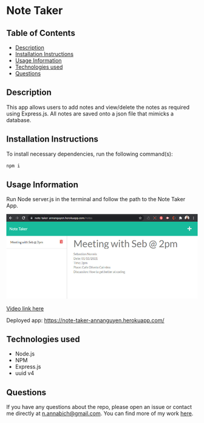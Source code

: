 # Note Taker

## Table of Contents

- [Description](#description)
- [Installation Instructions](#installation-instructions)
- [Usage Information](#usage-information)
- [Technologies used](#technologies-used)
- [Questions](#questions)

## Description

This app allows users to add notes and view/delete the notes as required using Express.js. All notes are saved onto a json file that mimicks a database.

## Installation Instructions

To install necessary dependencies, run the following command(s):

```bash
npm i
```

## Usage Information

Run Node server.js in the terminal and follow the path to the Note Taker App.

![Displaying Notes that have been saved in the json file](./images/notetakerimg.jpg)

[Video link here](https://watch.screencastify.com/v/T59W0dsuVZLCgRt5yaaT)

Deployed app: https://note-taker-annanguyen.herokuapp.com/

## Technologies used

- Node.js
- NPM
- Express.js
- uuid v4

## Questions

If you have any questions about the repo, please open an issue or contact me directly at n.annabich@gmail.com. You can find more of my work <a href="https://github.com/AnnaNguyen1" target="_blank">here</a>.
